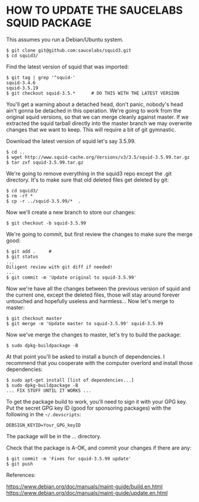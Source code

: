 HOW TO UPDATE THE SAUCELABS SQUID PACKAGE
=========================================

This assumes you run a Debian/Ubuntu system.

    $ git clone git@github.com:saucelabs/squid3.git
    $ cd squid3/

Find the latest version of squid that was imported:

    $ git tag | grep '^squid-'
    squid-3.4.6
    squid-3.5.19
    $ git checkout squid-3.5.*      # DO THIS WITH THE LATEST VERSION

You'll get a warning about a detached head, don't panic, nobody's head ain't
gonna be detached in this operation. We're going to work from the original squid
versions, so that we can merge cleanly against master. If we extracted the squid
tarball directly into the master branch we may overwrite changes that we want to
keep. This will require a bit of git gymnastic.

Download the latest version of squid let's say 3.5.99.

    $ cd ..
    $ wget http://www.squid-cache.org/Versions/v3/3.5/squid-3.5.99.tar.gz
    $ tar zxf squid-3.5.99.tar.gz

We're going to remove everything in the squid3 repo except the .git directory.
It's to make sure that old deleted files get deleted by git:

    $ cd squid3/
    $ rm -rf *
    $ cp -r ../squid-3.5.99/*  .

Now we'll create a new branch to store our changes:

    $ git checkout -b squid-3.5.99

We're going to commit, but first review the changes to make sure the merge good:

    $ git add .     #
    $ git status
    ...
    Diligent review with git diff if needed!
    ...
    $ git commit -m 'Update original to squid-3.5.99'

Now we're have all the changes between the previous version of squid and the
current one, except the deleted files, those will stay around forever untouched
and hopefully useless and harmless... Now let's merge to master:

    $ git checkout master
    $ git merge -m 'Update master to squid-3.5.99' squid-3.5.99

Now we've merge the changes to master, let's try to build the package:

    $ sudo dpkg-buildpackage -B

At that point you'll be asked to install a bunch of dependencies. I recommend
that you cooperate with the computer overlord and install those dependencies:

    $ sudo apt-get install [list of dependencies...]
    $ sudo dpkg-buildpackage -B
    ... FIX STUFF UNTIL IT WORKS ...

To get the package build to work, you'll need to sign it with your GPG key. Put
the secret GPG key ID (good for sponsoring packages) with the following in the
`~/.devscripts`:

    DEBSIGN_KEYID=Your_GPG_keyID

The package will be in the ... directory.

Check that the package is A-OK, and commit your changes if there are any:

    $ git commit -m 'Fixes for squid-3.5.99 update'
    $ git push

References:

https://www.debian.org/doc/manuals/maint-guide/build.en.html
https://www.debian.org/doc/manuals/maint-guide/update.en.html
